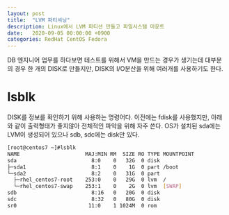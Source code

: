 ```yaml
---
layout: post
title:  "LVM 파티셔닝"
description: Linux에서 LVM 파티션 만들고 파일시스템 마운트
date:   2020-09-05 00:00:00 +0900
categories: RedHat CentOS Fedora
---
```

DB 엔지니어 업무를 하다보면 테스트를 위해서 VM을 만드는 경우가 생기는데 대부분의 경우 한 개의 DISK로 만들지만, DISK의 I/O분산을 위해 여러개를 사용하기도 한다.

# lsblk
DISK를 정보를 확인하기 위해 사용하는 명령어다. 이전에는 fdisk를 사용했지만, 아래와 같이 출력형태가 좋지않아 전체적인 파악을 위해 자주 쓴다.
OS가 설치된 sda에는 LVM이 생성되어 있으나 sdb, sdc에는 disk만 있다.
```bash
[root@centos7 ~]#lsblk
NAME                     MAJ:MIN RM  SIZE RO TYPE MOUNTPOINT
sda                        8:0    0   32G  0 disk
├─sda1                     8:1    0    1G  0 part /boot
└─sda2                     8:2    0   31G  0 part
  ├─rhel_centos7-root    253:0    0   29G  0 lvm  /
  └─rhel_centos7-swap    253:1    0    2G  0 lvm  [SWAP]
sdb                        8:16   0   20G  0 disk
sdc                        8:32   0   80G  0 disk
sr0                       11:0    1 1024M  0 rom
```


